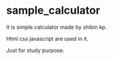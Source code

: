 # sample_calculator

It is simple calculator made by shibin kp.

Html css javascript are used in it.

Just for study purpose.
